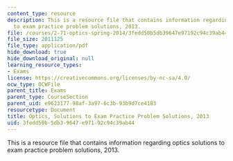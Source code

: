 ```yaml
---
content_type: resource
description: This is a resource file that contains information regarding optics solutions
  to exam practice problem solutions, 2013.
file: /courses/2-71-optics-spring-2014/3fedd50b5db39647e97192c94c39ab44_MIT2_71S14_s13_PracPr_Sol.pdf
file_size: 2011125
file_type: application/pdf
hide_download: true
hide_download_original: null
learning_resource_types:
- Exams
license: https://creativecommons.org/licenses/by-nc-sa/4.0/
ocw_type: OCWFile
parent_title: Exams
parent_type: CourseSection
parent_uid: e9623177-98af-3a97-6c3b-93b9d7ce4183
resourcetype: Document
title: Optics, Solutions to Exam Practice Problem Solutions, 2013
uid: 3fedd50b-5db3-9647-e971-92c94c39ab44
---
```

This is a resource file that contains information regarding optics solutions to exam practice problem solutions, 2013.